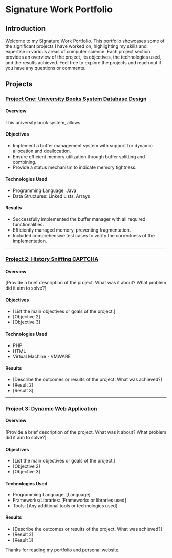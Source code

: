 # Signature Work Portfolio

## Introduction

Welcome to my Signature Work Portfolio. This portfolio showcases some of the significant projects I have worked on, highlighting my skills and expertise in various areas of computer science. Each project section provides an overview of the project, its objectives, the technologies used, and the results achieved. Feel free to explore the projects and reach out if you have any questions or comments.

## Projects

### [Project One: University Books System Database Design](https://github.com/yourusername/buffer-manager)

#### Overview

This university book system, allows 

#### Objectives

- Implement a buffer management system with support for dynamic allocation and deallocation.
- Ensure efficient memory utilization through buffer splitting and combining.
- Provide a status mechanism to indicate memory tightness.

#### Technologies Used

- Programming Language: Java
- Data Structures: Linked Lists, Arrays

#### Results

- Successfully implemented the buffer manager with all required functionalities.
- Efficiently managed memory, preventing fragmentation.
- Included comprehensive test cases to verify the correctness of the implementation.

---

### [Project 2: History Sniffing CAPTCHA](https://github.com/Parker035/History-Sniffing-Captcha)

#### Overview

[Provide a brief description of the project. What was it about? What problem did it aim to solve?]

#### Objectives

- [List the main objectives or goals of the project.]
- [Objective 2]
- [Objective 3]

#### Technologies Used

- PHP
- HTML
- Virtual Machine - VMWARE

#### Results

- [Describe the outcomes or results of the project. What was achieved?]
- [Result 2]
- [Result 3]

---

### [Project 3: Dynamic Web Application](https://github.com/Parker035/Dynamic-Web-Application)

#### Overview

[Provide a brief description of the project. What was it about? What problem did it aim to solve?]

#### Objectives

- [List the main objectives or goals of the project.]
- [Objective 2]
- [Objective 3]

#### Technologies Used

- Programming Language: [Language]
- Frameworks/Libraries: [Frameworks or libraries used]
- Tools: [Any additional tools or technologies used]

#### Results

- [Describe the outcomes or results of the project. What was achieved?]
- [Result 2]
- [Result 3]

Thanks for reading my portfolio and personal website.
